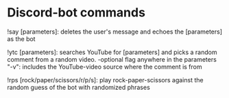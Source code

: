 # Discord-bot commands

!say [parameters]: deletes the user's message and echoes the [parameters] as the bot

!ytc [parameters]: searches YouTube for [parameters] and picks a random comment from a random video.
      -optional flag anywhere in the parameters "-v": includes the YouTube-video source where the comment is from
      
!rps [rock/paper/scissors/r/p/s]: play rock-paper-scissors against the random guess of the bot with randomized phrases
